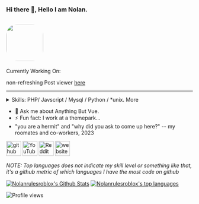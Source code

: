 ### Hi there 👋, Hello I am Nolan.
<img src="https://nrrinc.net/src/css/master/shared/img5.png" height="100px" style="border-radius: 30px;"></img>
---
Currently Working On:

non-refreshing Post viewer [here](https://github.com/Nolanrulesroblox/multiview.js)

---
<details>
  <summary>Skills: PHP/ Javscript / Mysql / Python / *unix. More</summary>
  PHP/ Javscript / Bash / Python/ *unix / Node JS - Javascript / HTML / CSS / SCSS / SQL
</details>

- 💬 Ask me about Anything But Vue. 
- ⚡ Fun fact: I work at a themepark...
- "you are a hermit" and "why did you ask to come up here?" -- my roomates and co-workers, 2023


[<img src='https://cdn.jsdelivr.net/npm/simple-icons@3.0.1/icons/github.svg' alt='github' height='40'>](https://github.com/Nolanrulesroblox)  [<img src='https://cdn.jsdelivr.net/npm/simple-icons@3.0.1/icons/youtube.svg' alt='YouTube' height='40'>](https://www.youtube.com/channel/UCu2bQ__zSzL27dSwnCYk5tg)  [<img src='https://cdn.jsdelivr.net/npm/simple-icons@3.0.1/icons/reddit.svg' alt='Reddit' height='40'>](https://www.reddit.com/user/Nolanrulesroblox)  [<img src='https://cdn.jsdelivr.net/npm/simple-icons@3.0.1/icons/icloud.svg' alt='website' height='40'>](https://nrrinc.net)  

_NOTE: Top languages does not indicate my skill level or something like that, it's a github metric of which languages I have the most code on github_

<a href="https://github.com/Nolanrulesroblox">
<img align="center" alt="Nolanrulesroblox's Github Stats" src="https://github-readme-stats-ruby-one.vercel.app/api?username=Nolanrulesroblox&show_icons=true&hide_border=true&count_private=true&include_all_commits=true&theme=radical" /></a>
<a href="https://github.com/Nolanrulesroblox">
  <img align="center" alt="Nolanrulesroblox's top languages" src="https://github-readme-stats-ruby-one.vercel.app/api/top-langs/?username=Nolanrulesroblox&layout=compact&theme=radical" />
</a>

![Profile views](https://gpvc.arturio.dev/Nolanrulesroblox)  
